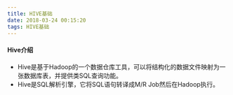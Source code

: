 ```yaml
---
title: HIVE基础
date: 2018-03-24 00:15:20
tags: HIVE基础
---
```

#### Hive介绍

* Hive是基于Hadoop的一个数据仓库工具，可以将结构化的数据文件映射为一张数据库表，并提供类SQL查询功能。
* Hive是SQL解析引擎，它将SQL语句转译成M/R Job然后在Hadoop执行。
